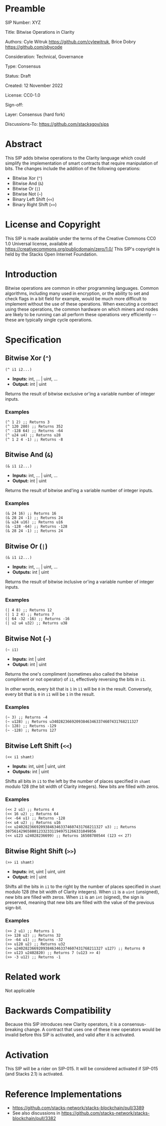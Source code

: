 # Preamble

SIP Number: XYZ

Title: Bitwise Operations in Clarity

Authors: Cyle Witruk <https://github.com/cylewitruk>, Brice Dobry
<https://github.com/obycode>

Consideration: Technical, Governance

Type: Consensus

Status: Draft

Created: 12 November 2022

License: CC0-1.0

Sign-off:

Layer: Consensus (hard fork)

Discussions-To: https://github.com/stacksgov/sips

# Abstract

This SIP adds bitwise operations to the Clarity language which could simplify
the implementation of smart contracts that require manipulation of bits. The
changes include the addition of the following operations:

- Bitwise Xor (`^`)
- Bitwise And (`&`)
- Bitwise Or (`|`)
- Bitwise Not (`~`)
- Binary Left Shift (`<<`)
- Binary Right Shift (`>>`)

# License and Copyright

This SIP is made available under the terms of the Creative Commons CC0 1.0
Universal license, available at
https://creativecommons.org/publicdomain/zero/1.0/ This SIP's copyright is held
by the Stacks Open Internet Foundation.

# Introduction

Bitwise operations are common in other programming languages. Common algorithms,
including many used in encryption, or the ability to set and check flags in a
bit field for example, would be much more difficult to implement without the use
of these operations. When executing a contract using these operations, the
common hardware on which miners and nodes are likely to be running can all
perform these operations very efficiently -- these are typically single cycle
operations.

# Specification

## Bitwise Xor (`^`)

`(^ i1 i2...)`

- **Inputs:** int, ... | uint, ...
- **Output:** int | uint

Returns the result of bitwise exclusive or'ing a variable number of integer
inputs.

### Examples

```
(^ 1 2) ;; Returns 3
(^ 120 280) ;; Returns 352
(^ -128 64) ;; Returns -64
(^ u24 u4) ;; Returns u28
(^ 1 2 4 -1) ;; Returns -8
```

## Bitwise And (`&`)

`(& i1 i2...)`

- **Inputs:** int, ... | uint, ...
- **Output:** int | uint

Returns the result of bitwise and'ing a variable number of integer inputs.

### Examples

```
(& 24 16) ;; Returns 16
(& 28 24 -1) ;; Returns 24
(& u24 u16) ;; Returns u16
(& -128 -64) ;; Returns -128
(& 28 24 -1) ;; Returns 24
```

## Bitwise Or (`|`)

`(& i1 i2...)`

- **Inputs:** int, ... | uint, ...
- **Outputs:** int | uint

Returns the result of bitwise inclusive or'ing a variable number of integer
inputs.

### Examples

```
(| 4 8) ;; Returns 12
(| 1 2 4) ;; Returns 7
(| 64 -32 -16) ;; Returns -16
(| u2 u4 u32) ;; Returns u38
```

## Bitwise Not (`~`)

`(~ i1)`

- **Inputs:** int | uint
- **Output:** int | uint

Returns the one's compliment (sometimes also called the bitwise compliment or
not operator) of `i1`, effectively reversing the bits in `i1`.

In other words, every bit that is `1` in `ì1` will be `0` in the result.
Conversely, every bit that is `0` in `i1` will be `1` in the result.

### Examples

```
(~ 3) ;; Returns -4
(~ u128) ;; Returns u340282366920938463463374607431768211327
(~ 128) ;; Returns -129
(~ -128) ;; Returns 127
```

## Bitwise Left Shift (`<<`)

`(<< i1 shamt)`

- **Inputs:** int, uint | uint, uint
- **Outputs:** int | uint

Shifts all bits in `i1` to the left by the number of places specified in `shamt`
modulo 128 (the bit width of Clarity integers). New bits are filled with zeros.

### Examples

```
(<< 2 u1) ;; Returns 4
(<< 16 u2) ;; Returns 64
(<< -64 u1) ;; Returns -128
(<< u4 u2) ;; Returns u16
(<< u240282366920938463463374607431768211327 u3) ;; Returns 30756142965880123323311949751266331049856
(<< u123 u24028236699) ;; Returns 16508780544 (123 << 27)
```

## Bitwise Right Shift (`>>`)

`(>> i1 shamt)`

- **Inputs:** int, uint | uint, uint
- **Output:** int | uint

Shifts all the bits in `i1` to the right by the number of places specified in
`shamt` modulo 128 (the bit width of Clarity integers). When `i1` is a `uint`
(unsigned), new bits are filled with zeros. When `i1` is an `int` (signed), the
sign is preserved, meaning that new bits are filled with the value of the
previous sign-bit.

### Examples

```
(>> 2 u1) ;; Returns 1
(>> 128 u2) ;; Returns 32
(>> -64 u1) ;; Returns -32
(>> u128 u2) ;; Returns u32
(>> u240282366920938463463374607431768211327 u127) ;; Returns 0
(>> u123 u2402820) ;; Returns 7 (u123 >> 4)
(>> -3 u12) ;; Returns -1
```

# Related work

Not applicable

# Backwards Compatibility

Because this SIP introduces new Clarity operators, it is a consensus-breaking
change. A contract that uses one of these new operators would be invalid before
this SIP is activated, and valid after it is activated.

# Activation

This SIP will be a rider on SIP-015. It will be considered activated if SIP-015
(and Stacks 2.1) is activated.

# Reference Implementations

- https://github.com/stacks-network/stacks-blockchain/pull/3389
- See also discussions in
  https://github.com/stacks-network/stacks-blockchain/pull/3382
